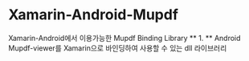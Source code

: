 # Xamarin-Android-Mupdf
Xamarin-Android에서 이용가능한 Mupdf Binding  Library
** 1. ** Android Mupdf-viewer를 Xamarin으로 바인딩하여 사용할 수 있는 dll 라이브러리
